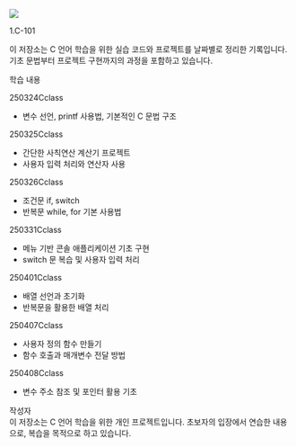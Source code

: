 <p align>
  <img src = "https://capsule-render.vercel.app/api?type=blur&height=200&color=gradient&text=C101&descAlign=59&section=header">

1.C-101

이 저장소는 C 언어 학습을 위한 실습 코드와 프로젝트를 날짜별로 정리한 기록입니다. 기초 문법부터 프로젝트 구현까지의 과정을 포함하고 있습니다.

학습 내용

250324Cclass  
- 변수 선언, printf 사용법, 기본적인 C 문법 구조

250325Cclass  
- 간단한 사칙연산 계산기 프로젝트  
- 사용자 입력 처리와 연산자 사용

250326Cclass  
- 조건문 if, switch  
- 반복문 while, for 기본 사용법

250331Cclass  
- 메뉴 기반 콘솔 애플리케이션 기초 구현  
- switch 문 복습 및 사용자 입력 처리

250401Cclass  
- 배열 선언과 초기화  
- 반복문을 활용한 배열 처리

250407Cclass  
- 사용자 정의 함수 만들기  
- 함수 호출과 매개변수 전달 방법

250408Cclass  
- 변수 주소 참조 및 포인터 활용 기초

작성자  
이 저장소는 C 언어 학습을 위한 개인 프로젝트입니다. 초보자의 입장에서 연습한 내용으로, 복습을 목적으로 하고 있습니다.
